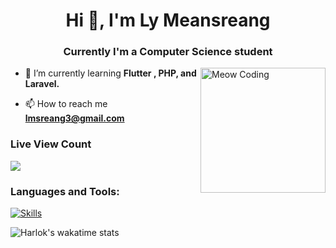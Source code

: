 <h1 align="center">Hi 👋, I'm Ly Meansreang</h1>
<h3 align="center">Currently I'm a Computer Science student</h3>
<img align="right" alt="Meow Coding" width="200" src="https://images-cdn.exchange.art/qshqgr0cjqmr5phD1tK-3gnohYWmfcXwx6VWnk27o38?ext=fastly&optimize=medium">


- 🌱 I’m currently learning **Flutter , PHP, and Laravel.**

- 📫 How to reach me **lmsreang3@gmail.com**

### Live View Count
![](https://gh-hits.nomadcoders.workers.dev/view?username=lymeansreang)

<h3 align="left">Languages and Tools:</h3>

[![Skills](https://skillicons.dev/icons?i=html,css,js,flutter,dart,tailwind,postgres,figma,git,php,laravel,postman)](https://skillicons.dev)

![Harlok's wakatime stats](https://github-readme-stats.vercel.app/api/wakatime?username=sreang&layout=compact&theme=dark#gh-dark-mode-only)
